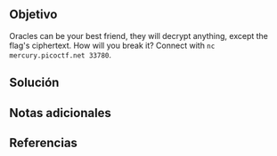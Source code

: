 ## Objetivo
Oracles can be your best friend, they will decrypt anything, except the flag's ciphertext. How will you break it? Connect with `nc mercury.picoctf.net 33780`.
## Solución

## Notas adicionales

## Referencias